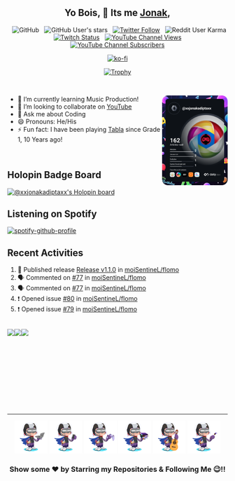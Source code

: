 <div align='center'>

## Yo Bois, 🤘 Its me <a href="https://jonakadiptakalita.vercel.app" target="_blank">Jonak</a>,

&nbsp; ![GitHub](https://img.shields.io/github/followers/Jonak-Adipta-Kalita?label=Follow%20Me%21%21&style=for-the-badge&logo=Github)
&nbsp; ![GitHub User's stars](https://img.shields.io/github/stars/Jonak-Adipta-Kalita?style=for-the-badge&logo=Github)
&nbsp; [![Twitter Follow](https://img.shields.io/twitter/follow/AdiptaJonak?style=for-the-badge&logo=Twitter)](https://twitter.com/AdiptaJonak)
&nbsp; ![Reddit User Karma](https://img.shields.io/reddit/user-karma/combined/BeastNight_TV?style=for-the-badge&logo=Reddit)
&nbsp; [![Twitch Status](https://img.shields.io/twitch/status/xxJonakAdiptaxx?style=for-the-badge&logo=Twitch)](https://www.twitch.tv/xxjonakadiptaxx)
&nbsp; [![YouTube Channel Views](https://img.shields.io/youtube/channel/views/UC6IPfVhkqfcfBZCko6Q9mnQ?style=for-the-badge&logo=Youtube)][youtube]
&nbsp; [![YouTube Channel Subscribers](https://img.shields.io/youtube/channel/subscribers/UC6IPfVhkqfcfBZCko6Q9mnQ?style=for-the-badge&logo=Youtube)][youtube]

[![ko-fi](https://ko-fi.com/img/githubbutton_sm.svg)](https://ko-fi.com/xxjonakadiptaxx)

[![Trophy](https://github-profile-trophy.vercel.app/?username=Jonak-Adipta-Kalita&theme=juicyfresh&no-frame=true&title=Commit,Stars,Repositories,Followers,Issues,PullRequest)](https://github.com/ryo-ma/github-profile-trophy)

</div>

<br />

<a href="https://app.daily.dev/xxJonakAdiptaxx"><img src="https://github.com/Jonak-Adipta-Kalita/Jonak-Adipta-Kalita/blob/main/images/devcard.svg" width="150" alt="Jonak Adipta Kalita's Dev Card" align='right'/></a>

-   🌱 I’m currently learning Music Production!
-   👯 I’m looking to collaborate on [YouTube](https://www.youtube.com/)
-   💬 Ask me about Coding
-   😄 Pronouns: He/His
-   ⚡ Fun fact: I have been playing [Tabla](https://en.wikipedia.org/wiki/Tabla) since Grade 1, 10 Years ago!

<br />

## Holopin Badge Board

[![@xxjonakadiptaxx's Holopin board](https://holopin.io/api/user/board?user=xxjonakadiptaxx)](https://holopin.io/@xxjonakadiptaxx)

## Listening on Spotify

[![spotify-github-profile](https://spotify-github-profile.vercel.app/api/view?uid=31cypdycu52u6rj3bsfcldmqrlji&cover_image=true&theme=novatorem)](https://spotify-github-profile.vercel.app/api/view?uid=31cypdycu52u6rj3bsfcldmqrlji&redirect=true)

## Recent Activities

<!--START_SECTION:activity-->

1. 🚀 Published release [Release v1.1.0](https://github.com/moiSentineL/flomo/releases/tag/v1.1.0) in [moiSentineL/flomo](https://github.com/moiSentineL/flomo)
2. 🗣 Commented on [#77](https://github.com/moiSentineL/flomo/pull/77#issuecomment-2330840730) in [moiSentineL/flomo](https://github.com/moiSentineL/flomo)
3. 🗣 Commented on [#77](https://github.com/moiSentineL/flomo/pull/77#issuecomment-2328639879) in [moiSentineL/flomo](https://github.com/moiSentineL/flomo)
4. ❗ Opened issue [#80](https://github.com/moiSentineL/flomo/issues/80) in [moiSentineL/flomo](https://github.com/moiSentineL/flomo)
5. ❗ Opened issue [#79](https://github.com/moiSentineL/flomo/issues/79) in [moiSentineL/flomo](https://github.com/moiSentineL/flomo)

<!--END_SECTION:activity-->

<br />

<div align='center'>
	<div style="display: flex;">
		<img height="180em" src="https://github-readme-stats.vercel.app/api?username=Jonak-Adipta-Kalita&show_icons=true&hide_border=true&theme=cobalt&count_private=true" />
		<img height="180em" src="https://github-readme-stats.vercel.app/api/top-langs/?username=Jonak-Adipta-Kalita&layout=compact&theme=cobalt&show_icons=true&hide_border=true&langs_count=6" />
		<img height="180em" src="https://github-readme-streak-stats.herokuapp.com/?user=Jonak-Adipta-Kalita&theme=dark&hide_border=true&fire=EB5454&background=193549" />
	</div>
</div>

<hr/>

<div align="center">

<img height="75" width="75" src="https://github.com/Jonak-Adipta-Kalita/Jonak-Adipta-Kalita/blob/main/images/octocat/laptop.png?raw=true" alt="laptop" />
<img height="75" width="75" src="https://github.com/Jonak-Adipta-Kalita/Jonak-Adipta-Kalita/blob/main/images/octocat/mobile.png?raw=true" alt="mobile" />
<img height="75" width="75" src="https://github.com/Jonak-Adipta-Kalita/Jonak-Adipta-Kalita/blob/main/images/octocat/gaming.png?raw=true" alt="gaming" />
<img height="75" width="75" src="https://github.com/Jonak-Adipta-Kalita/Jonak-Adipta-Kalita/blob/main/images/octocat/books.png?raw=true" alt="books" />
<img height="75" width="75" src="https://github.com/Jonak-Adipta-Kalita/Jonak-Adipta-Kalita/blob/main/images/octocat/guitar.png?raw=true" alt="guitar" />
<img height="75" width="75" src="https://github.com/Jonak-Adipta-Kalita/Jonak-Adipta-Kalita/blob/main/images/octocat/painting.png?raw=true" alt="painting" />

### Show some ❤️ by Starring my Repositories & Following Me 😉!!

</div>

[website]: https://jonakadiptakalita.vercel.app/
[youtube]: https://www.youtube.com/@beastnighttv
